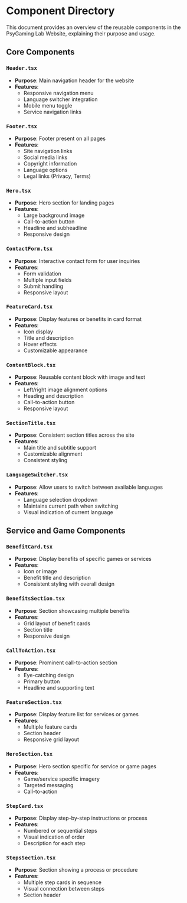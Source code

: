 # Component Directory

This document provides an overview of the reusable components in the PsyGaming Lab Website, explaining their purpose and usage.

## Core Components

### `Header.tsx`
- **Purpose**: Main navigation header for the website
- **Features**: 
  - Responsive navigation menu
  - Language switcher integration
  - Mobile menu toggle
  - Service navigation links

### `Footer.tsx`
- **Purpose**: Footer present on all pages
- **Features**:
  - Site navigation links
  - Social media links
  - Copyright information
  - Language options
  - Legal links (Privacy, Terms)

### `Hero.tsx`
- **Purpose**: Hero section for landing pages
- **Features**:
  - Large background image
  - Call-to-action button
  - Headline and subheadline
  - Responsive design

### `ContactForm.tsx`
- **Purpose**: Interactive contact form for user inquiries
- **Features**:
  - Form validation
  - Multiple input fields
  - Submit handling
  - Responsive layout

### `FeatureCard.tsx`
- **Purpose**: Display features or benefits in card format
- **Features**:
  - Icon display
  - Title and description
  - Hover effects
  - Customizable appearance

### `ContentBlock.tsx`
- **Purpose**: Reusable content block with image and text
- **Features**:
  - Left/right image alignment options
  - Heading and description
  - Call-to-action button
  - Responsive layout

### `SectionTitle.tsx`
- **Purpose**: Consistent section titles across the site
- **Features**:
  - Main title and subtitle support
  - Customizable alignment
  - Consistent styling

### `LanguageSwitcher.tsx`
- **Purpose**: Allow users to switch between available languages
- **Features**:
  - Language selection dropdown
  - Maintains current path when switching
  - Visual indication of current language

## Service and Game Components

### `BenefitCard.tsx`
- **Purpose**: Display benefits of specific games or services
- **Features**:
  - Icon or image
  - Benefit title and description
  - Consistent styling with overall design

### `BenefitsSection.tsx`
- **Purpose**: Section showcasing multiple benefits
- **Features**:
  - Grid layout of benefit cards
  - Section title
  - Responsive design

### `CallToAction.tsx`
- **Purpose**: Prominent call-to-action section
- **Features**:
  - Eye-catching design
  - Primary button
  - Headline and supporting text

### `FeatureSection.tsx`
- **Purpose**: Display feature list for services or games
- **Features**:
  - Multiple feature cards
  - Section header
  - Responsive grid layout

### `HeroSection.tsx`
- **Purpose**: Hero section specific for service or game pages
- **Features**:
  - Game/service specific imagery
  - Targeted messaging
  - Call-to-action

### `StepCard.tsx`
- **Purpose**: Display step-by-step instructions or process
- **Features**:
  - Numbered or sequential steps
  - Visual indication of order
  - Description for each step

### `StepsSection.tsx`
- **Purpose**: Section showing a process or procedure
- **Features**:
  - Multiple step cards in sequence
  - Visual connection between steps
  - Section header 